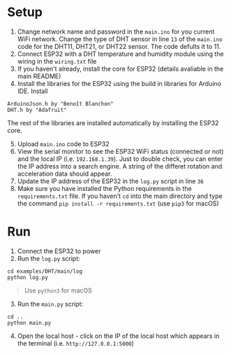 # Setup
1. Change network name and password in the ```main.ino``` for you current WiFi network. Change the type of DHT sensor in line ```13``` of the ```main.ino``` code for the DHT11, DHT21, or DHT22 sensor. The code defults it to 11.
2. Connect ESP32 with a DHT temperature and humidity module using the wiring in the ```wiring.txt``` file
3. If you haven't already, install the core for ESP32 (details avaliable in the main README)
 4. Install the libraries for the ESP32 using the build in libraries for Arduino IDE. Install
```
ArduinoJson.h by "Benoît Blanchon"
DHT.h by "Adafruit"
```
The rest of the libraries are installed automatically by installing the ESP32 core.

5. Upload ```main.ino``` code to ESP32
6. View the serial monitor to see the ESP32 WiFi status (connected or not) and the local IP (i.e. ```192.168.1.39```). Just to double check, you can enter the IP address into a search engine. A string of the differet rotation and acceleration data should appear.
7. Update the IP address of the ESP32 in the ```log.py``` script in line ``36``
8. Make sure you have installed the Python requirements in the ```requirements.txt``` file. If you haven't ```cd``` into the main directory and type the command ```pip install -r requirements.txt``` (use ```pip3``` for macOS)

# Run
1. Connect the ESP32 to power
2. Run the ```log.py``` script:
```
cd examples/DHT/main/log
python log.py
```
> Use ```python3``` for macOS

3. Run the ```main.py``` script:
```
cd ..
python main.py
```
4. Open the local host - click on the IP of the local host which appears in the terminal (i.e. ```http://127.0.0.1:5000```)